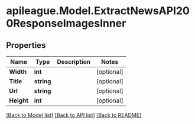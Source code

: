# apileague.Model.ExtractNewsAPI200ResponseImagesInner

## Properties

Name | Type | Description | Notes
------------ | ------------- | ------------- | -------------
**Width** | **int** |  | [optional] 
**Title** | **string** |  | [optional] 
**Url** | **string** |  | [optional] 
**Height** | **int** |  | [optional] 

[[Back to Model list]](../README.md#documentation-for-models) [[Back to API list]](../README.md#documentation-for-api-endpoints) [[Back to README]](../README.md)

